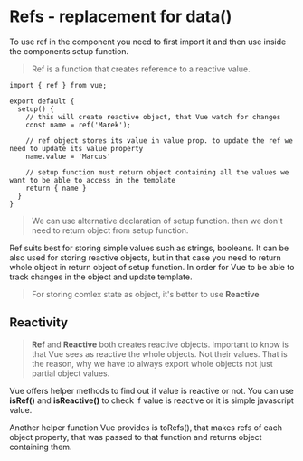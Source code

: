 # Refs - replacement for data()

To use ref in the component you need to first import it and then use inside the components setup function.

> Ref is a function that creates reference to a reactive value.

```tsx
import { ref } from vue;

export default {
  setup() {
    // this will create reactive object, that Vue watch for changes
    const name = ref('Marek');

    // ref object stores its value in value prop. to update the ref we need to update its value property
    name.value = 'Marcus' 

    // setup function must return object containing all the values we want to be able to access in the template
    return { name }
  }
}
```

> We can use alternative declaration of setup function. <script setup></script> then we don't need to return object from setup function.

Ref suits best for storing simple values such as strings, booleans. It can be also used for storing reactive objects, but in that case you need to return whole object in return object of setup function. In order for Vue to be able to track changes in the object and update template.

> For storing comlex state as object, it's better to use **Reactive**

## Reactivity
> **Ref** and **Reactive** both creates reactive objects. Important to know is that Vue sees as reactive the whole objects. Not their values. That is the reason, why we have to always export whole objects not just partial object values.

Vue offers helper methods to find out if value is reactive or not. You can use **isRef()** and **isReactive()** to check if value is reactive or it is simple javascript value.

Another helper function Vue provides is toRefs(), that makes refs of each object property, that was passed to that function and returns object containing them.